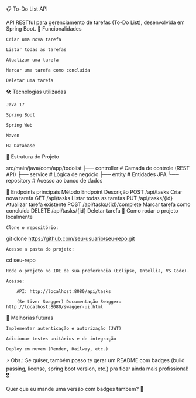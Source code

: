 📋 To-Do List API

API RESTful para gerenciamento de tarefas (To-Do List), desenvolvida em Spring Boot.
🚀 Funcionalidades

    Criar uma nova tarefa

    Listar todas as tarefas

    Atualizar uma tarefa

    Marcar uma tarefa como concluída

    Deletar uma tarefa

🛠 Tecnologias utilizadas

    Java 17

    Spring Boot

    Spring Web

    Maven

    H2 Database 

📂 Estrutura do Projeto

src/main/java/com/app/todolist
├── controller   # Camada de controle (REST API)
├── service      # Lógica de negócio
├── entity       # Entidades JPA
└── repository   # Acesso ao banco de dados

📑 Endpoints principais
Método	Endpoint	Descrição
POST	/api/tasks	Criar nova tarefa
GET	/api/tasks	Listar todas as tarefas
PUT	/api/tasks/{id}	Atualizar tarefa existente
POST	/api/tasks/{id}/complete	Marcar tarefa como concluída
DELETE	/api/tasks/{id}	Deletar tarefa
🧪 Como rodar o projeto localmente

    Clone o repositório:

git clone https://github.com/seu-usuario/seu-repo.git

    Acesse a pasta do projeto:

cd seu-repo

    Rode o projeto no IDE de sua preferência (Eclipse, IntelliJ, VS Code).

    Acesse:

        API: http://localhost:8080/api/tasks

        (Se tiver Swagger) Documentação Swagger: http://localhost:8080/swagger-ui.html

🎯 Melhorias futuras

    Implementar autenticação e autorização (JWT)

    Adicionar testes unitários e de integração

    Deploy em nuvem (Render, Railway, etc.)

⚡ Obs.: Se quiser, também posso te gerar um README com badges (build passing, license, spring boot version, etc.) pra ficar ainda mais profissional! 🎖️

Quer que eu mande uma versão com badges também? 🚀
